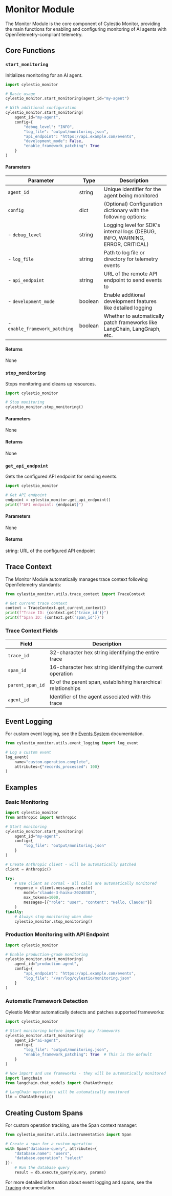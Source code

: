 # Monitor Module

The Monitor Module is the core component of Cylestio Monitor, providing the main functions for enabling and configuring monitoring of AI agents with OpenTelemetry-compliant telemetry.

## Core Functions

### `start_monitoring`

Initializes monitoring for an AI agent.

```python
import cylestio_monitor

# Basic usage
cylestio_monitor.start_monitoring(agent_id="my-agent")

# With additional configuration
cylestio_monitor.start_monitoring(
    agent_id="my-agent",
    config={
        "debug_level": "INFO",
        "log_file": "output/monitoring.json",
        "api_endpoint": "https://api.example.com/events",
        "development_mode": False,
        "enable_framework_patching": True
    }
)
```

#### Parameters

| Parameter | Type | Description |
|-----------|------|-------------|
| `agent_id` | string | Unique identifier for the agent being monitored |
| `config` | dict | (Optional) Configuration dictionary with the following options: |
| - `debug_level` | string | Logging level for SDK's internal logs (DEBUG, INFO, WARNING, ERROR, CRITICAL) |
| - `log_file` | string | Path to log file or directory for telemetry events |
| - `api_endpoint` | string | URL of the remote API endpoint to send events to |
| - `development_mode` | boolean | Enable additional development features like detailed logging |
| - `enable_framework_patching` | boolean | Whether to automatically patch frameworks like LangChain, LangGraph, etc. |

#### Returns

None

### `stop_monitoring`

Stops monitoring and cleans up resources.

```python
import cylestio_monitor

# Stop monitoring
cylestio_monitor.stop_monitoring()
```

#### Parameters

None

#### Returns

None

### `get_api_endpoint`

Gets the configured API endpoint for sending events.

```python
import cylestio_monitor

# Get API endpoint
endpoint = cylestio_monitor.get_api_endpoint()
print(f"API endpoint: {endpoint}")
```

#### Parameters

None

#### Returns

string: URL of the configured API endpoint

## Trace Context

The Monitor Module automatically manages trace context following OpenTelemetry standards:

```python
from cylestio_monitor.utils.trace_context import TraceContext

# Get current trace context
context = TraceContext.get_current_context()
print(f"Trace ID: {context.get('trace_id')}")
print(f"Span ID: {context.get('span_id')}")
```

### Trace Context Fields

| Field | Description |
|-------|-------------|
| `trace_id` | 32-character hex string identifying the entire trace |
| `span_id` | 16-character hex string identifying the current operation |
| `parent_span_id` | ID of the parent span, establishing hierarchical relationships |
| `agent_id` | Identifier of the agent associated with this trace |

## Event Logging

For custom event logging, see the [Events System](events.md) documentation.

```python
from cylestio_monitor.utils.event_logging import log_event

# Log a custom event
log_event(
    name="custom.operation.complete",
    attributes={"records_processed": 100}
)
```

## Examples

### Basic Monitoring

```python
import cylestio_monitor
from anthropic import Anthropic

# Start monitoring
cylestio_monitor.start_monitoring(
    agent_id="my-agent",
    config={
        "log_file": "output/monitoring.json"
    }
)

# Create Anthropic client - will be automatically patched
client = Anthropic()

try:
    # Use client as normal - all calls are automatically monitored
    response = client.messages.create(
        model="claude-3-haiku-20240307",
        max_tokens=1000,
        messages=[{"role": "user", "content": "Hello, Claude!"}]
    )
finally:
    # Always stop monitoring when done
    cylestio_monitor.stop_monitoring()
```

### Production Monitoring with API Endpoint

```python
import cylestio_monitor

# Enable production-grade monitoring
cylestio_monitor.start_monitoring(
    agent_id="production-agent",
    config={
        "api_endpoint": "https://api.example.com/events",
        "log_file": "/var/log/cylestio/monitoring.json"
    }
)
```

### Automatic Framework Detection

Cylestio Monitor automatically detects and patches supported frameworks:

```python
import cylestio_monitor

# Start monitoring before importing any frameworks
cylestio_monitor.start_monitoring(
    agent_id="ai-agent",
    config={
        "log_file": "output/monitoring.json",
        "enable_framework_patching": True  # This is the default
    }
)

# Now import and use frameworks - they will be automatically monitored
import langchain
from langchain.chat_models import ChatAnthropic

# LangChain operations will be automatically monitored
llm = ChatAnthropic()
```

## Creating Custom Spans

For custom operation tracking, use the Span context manager:

```python
from cylestio_monitor.utils.instrumentation import Span

# Create a span for a custom operation
with Span("database-query", attributes={
    "database.name": "users",
    "database.operation": "select"
}):
    # Run the database query
    result = db.execute_query(query, params)
```

For more detailed information about event logging and spans, see the [Tracing](tracing.md) documentation.
